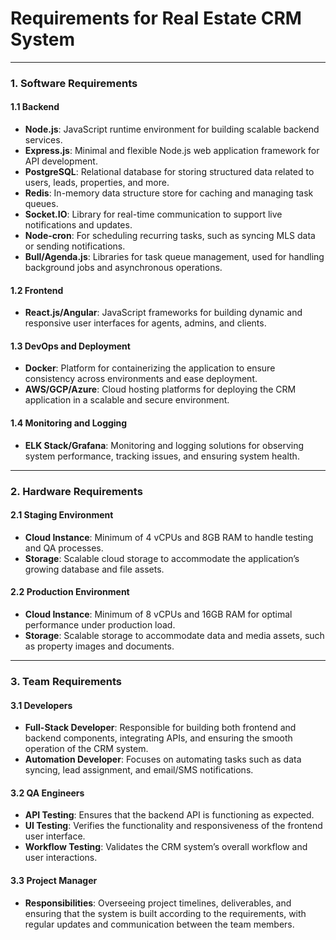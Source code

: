 # **Requirements for Real Estate CRM System**

---

### **1. Software Requirements**

#### **1.1 Backend**
- **Node.js**: JavaScript runtime environment for building scalable backend services.
- **Express.js**: Minimal and flexible Node.js web application framework for API development.
- **PostgreSQL**: Relational database for storing structured data related to users, leads, properties, and more.
- **Redis**: In-memory data structure store for caching and managing task queues.
- **Socket.IO**: Library for real-time communication to support live notifications and updates.
- **Node-cron**: For scheduling recurring tasks, such as syncing MLS data or sending notifications.
- **Bull/Agenda.js**: Libraries for task queue management, used for handling background jobs and asynchronous operations.

#### **1.2 Frontend**
- **React.js/Angular**: JavaScript frameworks for building dynamic and responsive user interfaces for agents, admins, and clients.

#### **1.3 DevOps and Deployment**
- **Docker**: Platform for containerizing the application to ensure consistency across environments and ease deployment.
- **AWS/GCP/Azure**: Cloud hosting platforms for deploying the CRM application in a scalable and secure environment.

#### **1.4 Monitoring and Logging**
- **ELK Stack/Grafana**: Monitoring and logging solutions for observing system performance, tracking issues, and ensuring system health.

---

### **2. Hardware Requirements**

#### **2.1 Staging Environment**
- **Cloud Instance**: Minimum of 4 vCPUs and 8GB RAM to handle testing and QA processes.
- **Storage**: Scalable cloud storage to accommodate the application’s growing database and file assets.

#### **2.2 Production Environment**
- **Cloud Instance**: Minimum of 8 vCPUs and 16GB RAM for optimal performance under production load.
- **Storage**: Scalable storage to accommodate data and media assets, such as property images and documents.

---

### **3. Team Requirements**

#### **3.1 Developers**
- **Full-Stack Developer**: Responsible for building both frontend and backend components, integrating APIs, and ensuring the smooth operation of the CRM system.
- **Automation Developer**: Focuses on automating tasks such as data syncing, lead assignment, and email/SMS notifications.

#### **3.2 QA Engineers**
- **API Testing**: Ensures that the backend API is functioning as expected.
- **UI Testing**: Verifies the functionality and responsiveness of the frontend user interface.
- **Workflow Testing**: Validates the CRM system’s overall workflow and user interactions.

#### **3.3 Project Manager**
- **Responsibilities**: Overseeing project timelines, deliverables, and ensuring that the system is built according to the requirements, with regular updates and communication between the team members. 